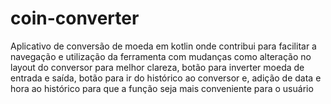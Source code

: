 # coin-converter
Aplicativo de conversão de moeda em kotlin onde contribui para facilitar a navegação e utilização da ferramenta com mudanças como alteração no layout do conversor para melhor 
clareza, botão para inverter moeda de entrada e saída, botão para ir do histórico ao conversor e, adição de data e hora ao histórico para que a função seja mais conveniente para o usuário
